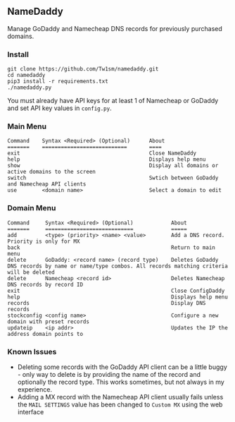 ## NameDaddy
Manage GoDaddy and Namecheap DNS records for previously purchased domains.

### Install
```
git clone https://github.com/Tw1sm/namedaddy.git
cd namedaddy
pip3 install -r requirements.txt
./namedaddy.py
```
You must already have API keys for at least 1 of Namecheap or GoDaddy and set API key values in `config.py`.

### Main Menu

```
Command    Syntax <Required> (Optional)      About
=======    ===========================       ====
exit                                         Close NameDaddy
help                                         Displays help menu
show                                         Display all domains or active domains to the screen
switch                                       Swtich between GoDaddy and Namecheap API clients
use        <domain name>                     Select a domain to edit
```

### Domain Menu

```
Command     Syntax <Required> (Optional)            About
=======     ============================            =====
add         <type> (priority> <name> <value>        Add a DNS record. Priority is only for MX
back                                                Return to main menu
delete      GoDaddy: <record name> (record type)    Deletes GoDaddy DNS records by name or name/type combos. All records matching criteria will be deleted
delete      Namecheap <record id>                   Deletes Namecheap DNS records by record ID
exit                                                Close ConfigDaddy
help                                                Displays help menu
records                                             Display DNS records
stockconfig <config name>                           Configure a new domain with preset records
updateip    <ip addr>                               Updates the IP the address domain points to
```

### Known Issues
* Deleting some records with the GoDaddy API client can be a little buggy - only way to delete is by providing the name of the record and optionally the record type. This works sometimes, but not always in my experience.
* Adding a MX record with the Namecheap API client usually fails unless the `MAIL SETTINGS` value has been changed to `Custom MX` using the web interface
